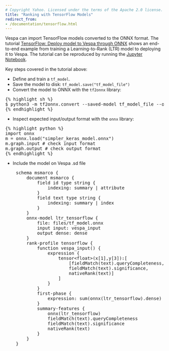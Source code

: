 ```yaml
---
# Copyright Yahoo. Licensed under the terms of the Apache 2.0 license. See LICENSE in the project root.
title: "Ranking with TensorFlow Models"
redirect_from:
- /documentation/tensorflow.html
---
```


Vespa can import TensorFlow models converted to the ONNX format. The tutorial 
[TensorFlow: Deploy model to Vespa through ONNX](https://vespa-engine.github.io/learntorank/notebooks/tensorflow-via-onnx.html) 
shows an end-to-end example from training a Learning-to-Rank (LTR) model to 
deploying it to Vespa. The tutorial can be reproduced by running the 
[Jupyter Notebook](https://github.com/vespa-engine/learntorank/blob/main/notebooks/tensorflow-via-onnx.ipynb).

Key steps covered in the tutorial above:

- Define and train a `tf_model`.
- Save the model to disk: `tf_model.save("tf_model_file")`
- Convert the model to ONNX with the `tf2onnx` library:
<pre>{% highlight sh %}
$ python3 -m tf2onnx.convert --saved-model tf_model_file --output tf_model.onnx
{% endhighlight %}</pre>
- Inspect expected input/output format with the `onnx` library:
<pre>{% highlight python %}
import onnx
m = onnx.load("simpler_keras_model.onnx")
m.graph.input # check input format
m.graph.output # check output format
{% endhighlight %}</pre>
- Include the model on Vespa .sd file
<pre>
    schema msmarco {
        document msmarco {
            field id type string {
                indexing: summary | attribute
            }
            field text type string {
                indexing: summary | index
            }
        }
        onnx-model ltr_tensorflow {
            file: files/tf_model.onnx
            input input: vespa_input
            output dense: dense
        }
        rank-profile tensorflow {
            function vespa_input() {
                expression {
                    tensor&lt;float&gt;(x[1],y[3]):[
                    	[fieldMatch(text).queryCompleteness, 
                    	fieldMatch(text).significance, 
                    	nativeRank(text)]
                    ]
                }
            }
            first-phase {
                expression: sum(onnx(ltr_tensorflow).dense)
            }
            summary-features {
                onnx(ltr_tensorflow)
                fieldMatch(text).queryCompleteness
                fieldMatch(text).significance
                nativeRank(text)
            }
        }
    }
</pre>
